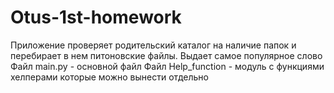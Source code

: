 # Otus-1st-homework

Приложение  проверяет родительский каталог на наличие папок и перебирает в нем питоновские файлы. 
Выдает самое популярное слово 
Файл main.py -  основной файл 
Файл Help_function - модуль с функциями хелперами которые можно вынести отдельно 
